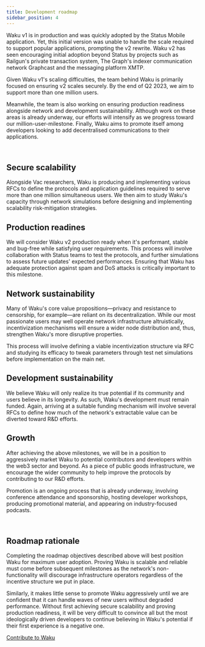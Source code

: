 ```yaml
---
title: Development roadmap
sidebar_position: 4
---
```


Waku v1 is in production and was quickly adopted by the Status Mobile application. Yet, this initial version was unable to handle the scale required to support popular applications, prompting the v2 rewrite. Waku v2 has seen encouraging initial adoption beyond Status by projects such as Railgun's private transaction system, The Graph's indexer communication network Graphcast and the messaging platform XMTP. 

Given Waku v1's scaling difficulties, the team behind Waku is primarily focused on ensuring v2 scales securely. By the end of Q2 2023, we aim to support more than one million users. 

Meanwhile, the team is also working on ensuring production readiness alongside network and development sustainability. Although work on these areas is already underway, our efforts will intensify as we progress toward our million-user-milestone. Finally, Waku aims to promote itself among developers looking to add decentralised communications to their applications.

<br/>

## Secure scalability

Alongside Vac researchers, Waku is producing and implementing various RFCs to define the protocols and application guidelines required to serve more than one million simultaneous users. We then aim to study Waku's capacity through network simulations before designing and implementing scalability risk-mitigation strategies. 

## Production readines

We will consider Waku v2 production ready when it's performant, stable and bug-free while satisfying user requirements. This process will involve collaboration with Status teams to test the protocols, and further simulations to assess future updates' expected performances. Ensuring that Waku has adequate protection against spam and DoS attacks is critically important to this milestone. 

## Network sustainability

Many of Waku's core value propositions—privacy and resistance to censorship, for example—are reliant on its decentralization. While our most passionate users may well operate network infrastructure altruistically, incentivization mechanisms will ensure a wider node distribution and, thus, strengthen Waku's more disruptive properties. 

This process will involve defining a viable incentivization structure via RFC and studying its efficacy to tweak parameters through test net simulations before implementation on the main net. 

## Development sustainability

We believe Waku will only realize its true potential if its community and users believe in its longevity. As such, Waku's development must remain funded. Again, arriving at a suitable funding mechanism will involve several RFCs to define how much of the network's extractable value can be diverted toward R&D efforts.

## Growth

After achieving the above milestones, we will be in a position to aggressively market Waku to potential contributors and developers within the web3 sector and beyond. As a piece of public goods infrastructure, we encourage the wider community to help improve the protocols by contributing to our R&D efforts. 

Promotion is an ongoing process that is already underway, involving conference attendance and sponsorship, hosting developer workshops, producing promotional material, and appearing on industry-focused podcasts.


<br/>

## Roadmap rationale

Completing the roadmap objectives described above will best position Waku for maximum user adoption. Proving Waku is scalable and reliable must come before subsequent milestones as the network's non-functionality will discourage infrastructure operators regardless of the incentive structure we put in place. 

Similarly, it makes little sense to promote Waku aggressively until we are confident that it can handle waves of new users without degraded performance. Without first achieving secure scalability and proving production readiness, it will be very difficult to convince all but the most ideologically driven developers to continue believing in Waku's potential if their first experience is a negative one. 


[Contribute to Waku](https://github.com/waku-org)
